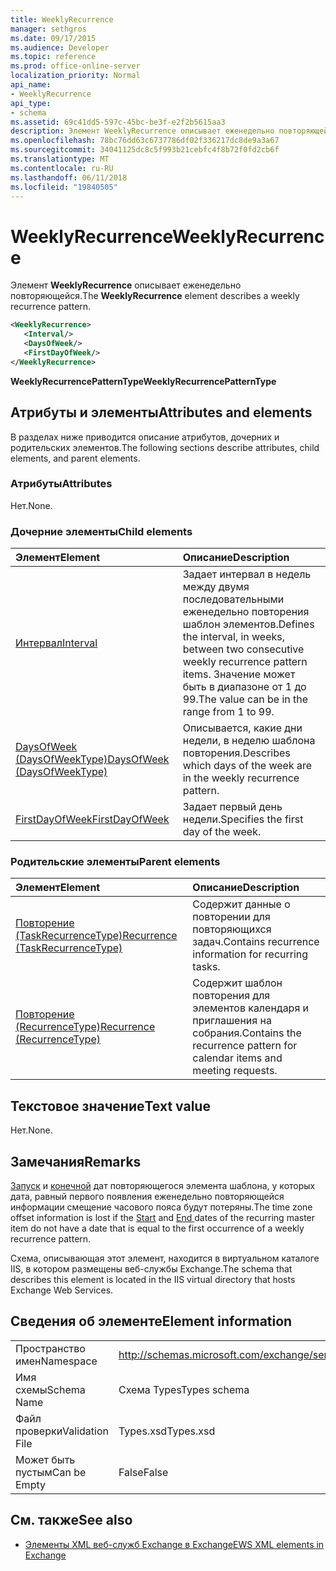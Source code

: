 ```yaml
---
title: WeeklyRecurrence
manager: sethgros
ms.date: 09/17/2015
ms.audience: Developer
ms.topic: reference
ms.prod: office-online-server
localization_priority: Normal
api_name:
- WeeklyRecurrence
api_type:
- schema
ms.assetid: 69c41dd5-597c-45bc-be3f-e2f2b5615aa3
description: Элемент WeeklyRecurrence описывает еженедельно повторяющейся.
ms.openlocfilehash: 78bc76dd63c6737786df02f336217dc8de9a3a67
ms.sourcegitcommit: 34041125dc8c5f993b21cebfc4f8b72f0fd2cb6f
ms.translationtype: MT
ms.contentlocale: ru-RU
ms.lasthandoff: 06/11/2018
ms.locfileid: "19840505"
---
```

# <a name="weeklyrecurrence"></a><span data-ttu-id="8b2e1-103">WeeklyRecurrence</span><span class="sxs-lookup"><span data-stu-id="8b2e1-103">WeeklyRecurrence</span></span>

<span data-ttu-id="8b2e1-104">Элемент **WeeklyRecurrence** описывает еженедельно повторяющейся.</span><span class="sxs-lookup"><span data-stu-id="8b2e1-104">The **WeeklyRecurrence** element describes a weekly recurrence pattern.</span></span> 
  
```XML
<WeeklyRecurrence>
   <Interval/>
   <DaysOfWeek/>
   <FirstDayOfWeek/>
</WeeklyRecurrence>
```

 <span data-ttu-id="8b2e1-105">**WeeklyRecurrencePatternType**</span><span class="sxs-lookup"><span data-stu-id="8b2e1-105">**WeeklyRecurrencePatternType**</span></span>
## <a name="attributes-and-elements"></a><span data-ttu-id="8b2e1-106">Атрибуты и элементы</span><span class="sxs-lookup"><span data-stu-id="8b2e1-106">Attributes and elements</span></span>

<span data-ttu-id="8b2e1-107">В разделах ниже приводится описание атрибутов, дочерних и родительских элементов.</span><span class="sxs-lookup"><span data-stu-id="8b2e1-107">The following sections describe attributes, child elements, and parent elements.</span></span>
  
### <a name="attributes"></a><span data-ttu-id="8b2e1-108">Атрибуты</span><span class="sxs-lookup"><span data-stu-id="8b2e1-108">Attributes</span></span>

<span data-ttu-id="8b2e1-109">Нет.</span><span class="sxs-lookup"><span data-stu-id="8b2e1-109">None.</span></span>
  
### <a name="child-elements"></a><span data-ttu-id="8b2e1-110">Дочерние элементы</span><span class="sxs-lookup"><span data-stu-id="8b2e1-110">Child elements</span></span>

|<span data-ttu-id="8b2e1-111">**Элемент**</span><span class="sxs-lookup"><span data-stu-id="8b2e1-111">**Element**</span></span>|<span data-ttu-id="8b2e1-112">**Описание**</span><span class="sxs-lookup"><span data-stu-id="8b2e1-112">**Description**</span></span>|
|:-----|:-----|
|[<span data-ttu-id="8b2e1-113">Интервал</span><span class="sxs-lookup"><span data-stu-id="8b2e1-113">Interval</span></span>](interval.md) <br/> |<span data-ttu-id="8b2e1-114">Задает интервал в недель между двумя последовательными еженедельно повторения шаблон элементов.</span><span class="sxs-lookup"><span data-stu-id="8b2e1-114">Defines the interval, in weeks, between two consecutive weekly recurrence pattern items.</span></span> <span data-ttu-id="8b2e1-115">Значение может быть в диапазоне от 1 до 99.</span><span class="sxs-lookup"><span data-stu-id="8b2e1-115">The value can be in the range from 1 to 99.</span></span>  <br/> |
|[<span data-ttu-id="8b2e1-116">DaysOfWeek (DaysOfWeekType)</span><span class="sxs-lookup"><span data-stu-id="8b2e1-116">DaysOfWeek (DaysOfWeekType)</span></span>](daysofweek-daysofweektype.md) <br/> |<span data-ttu-id="8b2e1-117">Описывается, какие дни недели, в неделю шаблона повторения.</span><span class="sxs-lookup"><span data-stu-id="8b2e1-117">Describes which days of the week are in the weekly recurrence pattern.</span></span>  <br/> |
|[<span data-ttu-id="8b2e1-118">FirstDayOfWeek</span><span class="sxs-lookup"><span data-stu-id="8b2e1-118">FirstDayOfWeek</span></span>](firstdayofweek.md) <br/> |<span data-ttu-id="8b2e1-119">Задает первый день недели.</span><span class="sxs-lookup"><span data-stu-id="8b2e1-119">Specifies the first day of the week.</span></span>  <br/> |
   
### <a name="parent-elements"></a><span data-ttu-id="8b2e1-120">Родительские элементы</span><span class="sxs-lookup"><span data-stu-id="8b2e1-120">Parent elements</span></span>

|<span data-ttu-id="8b2e1-121">**Элемент**</span><span class="sxs-lookup"><span data-stu-id="8b2e1-121">**Element**</span></span>|<span data-ttu-id="8b2e1-122">**Описание**</span><span class="sxs-lookup"><span data-stu-id="8b2e1-122">**Description**</span></span>|
|:-----|:-----|
|[<span data-ttu-id="8b2e1-123">Повторение (TaskRecurrenceType)</span><span class="sxs-lookup"><span data-stu-id="8b2e1-123">Recurrence (TaskRecurrenceType)</span></span>](recurrence-taskrecurrencetype.md) <br/> |<span data-ttu-id="8b2e1-124">Содержит данные о повторении для повторяющихся задач.</span><span class="sxs-lookup"><span data-stu-id="8b2e1-124">Contains recurrence information for recurring tasks.</span></span>  <br/> |
|[<span data-ttu-id="8b2e1-125">Повторение (RecurrenceType)</span><span class="sxs-lookup"><span data-stu-id="8b2e1-125">Recurrence (RecurrenceType)</span></span>](recurrence-recurrencetype.md) <br/> |<span data-ttu-id="8b2e1-126">Содержит шаблон повторения для элементов календаря и приглашения на собрания.</span><span class="sxs-lookup"><span data-stu-id="8b2e1-126">Contains the recurrence pattern for calendar items and meeting requests.</span></span>  <br/> |
   
## <a name="text-value"></a><span data-ttu-id="8b2e1-127">Текстовое значение</span><span class="sxs-lookup"><span data-stu-id="8b2e1-127">Text value</span></span>

<span data-ttu-id="8b2e1-128">Нет.</span><span class="sxs-lookup"><span data-stu-id="8b2e1-128">None.</span></span>
  
## <a name="remarks"></a><span data-ttu-id="8b2e1-129">Замечания</span><span class="sxs-lookup"><span data-stu-id="8b2e1-129">Remarks</span></span>

<span data-ttu-id="8b2e1-130">[Запуск](start.md) и [конечной](end-ex15websvcsotherref.md) дат повторяющегося элемента шаблона, у которых дата, равный первого появления еженедельно повторяющейся информации смещение часового пояса будут потеряны.</span><span class="sxs-lookup"><span data-stu-id="8b2e1-130">The time zone offset information is lost if the [Start](start.md) and [End ](end-ex15websvcsotherref.md) dates of the recurring master item do not have a date that is equal to the first occurrence of a weekly recurrence pattern.</span></span> 
  
<span data-ttu-id="8b2e1-131">Схема, описывающая этот элемент, находится в виртуальном каталоге IIS, в котором размещены веб-службы Exchange.</span><span class="sxs-lookup"><span data-stu-id="8b2e1-131">The schema that describes this element is located in the IIS virtual directory that hosts Exchange Web Services.</span></span>
  
## <a name="element-information"></a><span data-ttu-id="8b2e1-132">Сведения об элементе</span><span class="sxs-lookup"><span data-stu-id="8b2e1-132">Element information</span></span>

|||
|:-----|:-----|
|<span data-ttu-id="8b2e1-133">Пространство имен</span><span class="sxs-lookup"><span data-stu-id="8b2e1-133">Namespace</span></span>  <br/> |http://schemas.microsoft.com/exchange/services/2006/types  <br/> |
|<span data-ttu-id="8b2e1-134">Имя схемы</span><span class="sxs-lookup"><span data-stu-id="8b2e1-134">Schema Name</span></span>  <br/> |<span data-ttu-id="8b2e1-135">Схема Types</span><span class="sxs-lookup"><span data-stu-id="8b2e1-135">Types schema</span></span>  <br/> |
|<span data-ttu-id="8b2e1-136">Файл проверки</span><span class="sxs-lookup"><span data-stu-id="8b2e1-136">Validation File</span></span>  <br/> |<span data-ttu-id="8b2e1-137">Types.xsd</span><span class="sxs-lookup"><span data-stu-id="8b2e1-137">Types.xsd</span></span>  <br/> |
|<span data-ttu-id="8b2e1-138">Может быть пустым</span><span class="sxs-lookup"><span data-stu-id="8b2e1-138">Can be Empty</span></span>  <br/> |<span data-ttu-id="8b2e1-139">False</span><span class="sxs-lookup"><span data-stu-id="8b2e1-139">False</span></span>  <br/> |
   
## <a name="see-also"></a><span data-ttu-id="8b2e1-140">См. также</span><span class="sxs-lookup"><span data-stu-id="8b2e1-140">See also</span></span>



- [<span data-ttu-id="8b2e1-141">Элементы XML веб-служб Exchange в Exchange</span><span class="sxs-lookup"><span data-stu-id="8b2e1-141">EWS XML elements in Exchange</span></span>](ews-xml-elements-in-exchange.md)


